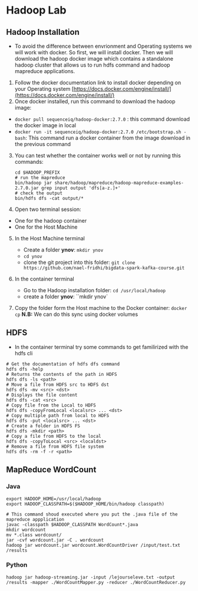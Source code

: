 # Hadoop Lab


## Hadoop Installation

- To avoid the difference between envrionment and Operating systems we will work with docker. So first, we will install docker. Then we will download the hadoop docker image which contains a standalone hadoop cluster that allows us to run hdfs command and hadoop mapreduce applications.

1. Follow the docker documentation link to install docker depending on your Operating system
[https://docs.docker.com/engine/install/](https://docs.docker.com/engine/install/)
2. Once docker installed, run this command to download the hadoop image:
  - `docker pull sequenceiq/hadoop-docker:2.7.0` : this command download the docker image in local
  - `docker run -it sequenceiq/hadoop-docker:2.7.0 /etc/bootstrap.sh -bash`: This command run a docker container from the image download in the previous command
3. You can test whether the container works well or not by running this commands: 

    ```
    cd $HADOOP_PREFIX
    # run the mapreduce
    bin/hadoop jar share/hadoop/mapreduce/hadoop-mapreduce-examples-2.7.0.jar grep input output 'dfs[a-z.]+'
    # check the output
    bin/hdfs dfs -cat output/*
    ```

4. Open two terminal session: 
  - One for the hadoop container
  - One for the Host Machine

5. In the Host Machine terminal 
    - Create a folder **ynov**: `mkdir ynov`
    - `cd ynov`
    - clone the git project into this folder:
      `git clone https://github.com/nael-fridhi/bigdata-spark-kafka-course.git`

6. In the container terminal
    - Go to the Hadoop installation folder: `cd /usr/local/hadoop`
    - create a folder **ynov**: ``mkdir ynov`

7. Copy the folder form the Host machine to the Docker container:
    `docker cp`
**N.B:** We can do this sync using docker volumes 


## HDFS 

- In the container terminal try some commands to get familirized with the hdfs cli

```
# Get the documentation of hdfs dfs command
hdfs dfs -help
# Returns the contents of the path in HDFS 
hdfs dfs -ls <path>
# Move a file from HDFS src to HDFS dst
hdfs dfs -mv <src> <dst>
# Displays the file content
hdfs dfs -cat <src>
# Copy file from the Local to HDFS 
hdfs dfs -copyFromLocal <localsrc> ... <dst>
# Copy multiple path from local to HDFS 
hdfs dfs -put <localsrc> ... <dst>
# Create a folder in HDFS FS
hdfs dfs -mkdir <path>
# Copy a file from HDFS to the local
hdfs dfs -copyToLocal <src> <localdst>
# Remove a file from HDFS file system
hdfs dfs -rm -f -r <path>
```

## MapReduce WordCount

### Java

```
export HADOOP_HOME=/usr/local/hadoop
export HADOOP_CLASSPATH=$($HADOOP_HOME/bin/hadoop classpath)

# This command shoud executed where you put the .java file of the mapreduce appplication
javac -classpath $HADOOP_CLASSPATH WordCount*.java
mkdir wordcount
mv *.class wordcount/
jar -cvf wordcount.jar -C . wordcount
hadoop jar wordcount.jar wordcount.WordCountDriver /input/test.txt /results
```

### Python

```
hadoop jar hadoop-streaming.jar -input /lejourseleve.txt -output /results -mapper ./WordCountMapper.py -reducer ./WordCountReducer.py
```